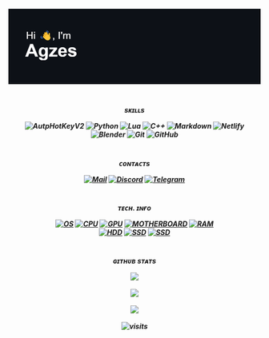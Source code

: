 <img src="https://raw.githubusercontent.com/Agzes/Agzes/main/header.png" alt="Hi" /> <h1 align="center"></a>  


<h5 align="center"></a>sᴋɪʟʟs

![AutpHotKeyV2](https://img.shields.io/badge/AutoHotKey_V2-%236eb267.svg?style=flat&logo=AutoHotKey&logoColor=white) 
![Python](https://img.shields.io/badge/python-3670A0?style=flat&logo=python&logoColor=ffdd54) 
![Lua](https://img.shields.io/badge/lua-%232C2D72.svg?style=flat&logo=lua&logoColor=white) 
![C++](https://img.shields.io/badge/c++-%2300599C.svg?style=flat&logo=c%2B%2B&logoColor=white) 
![Markdown](https://img.shields.io/badge/md-%23000000.svg?style=flat&logo=markdown&logoColor=white) 
![Netlify](https://img.shields.io/badge/netlify-%23000000.svg?style=flat&logo=netlify&logoColor=#00C7B7) 
![Blender](https://img.shields.io/badge/blender-%23F5792A.svg?style=flat&logo=blender&logoColor=white) 
![Git](https://img.shields.io/badge/git-%23F05033.svg?style=flat&logo=git&logoColor=white) 
![GitHub](https://img.shields.io/badge/github-%23121011.svg?style=flat&logo=github&logoColor=white)



<h1 align="center"></a>  

<!-- ![C#](https://img.shields.io/badge/c%23-%23239120.svg?style=flat&logo=csharp&logoColor=white)   -->
<!-- ![CSS3](https://img.shields.io/badge/css3-%231572B6.svg?style=flat&logo=css3&logoColor=white)  -->
<!-- ![HTML5](https://img.shields.io/badge/html5-%23E34F26.svg?style=flat&logo=html5&logoColor=white)  -->
<!-- ![Glitch](https://img.shields.io/badge/glitch-%233333FF.svg?style=flat&logo=glitch&logoColor=white) -->
<!-- ![Figma](https://img.shields.io/badge/figma-%23F24E1E.svg?style=flat&logo=figma&logoColor=white) -->
<!-- ![Adobe](https://img.shields.io/badge/adobe-%23FF0000.svg?style=flat&logo=adobe&logoColor=white) -->
<!-- ![Java](https://img.shields.io/badge/java-%23ED8B00.svg?style=flat&logo=openjdk&logoColor=white) -->
<!-- ![JavaScript](https://img.shields.io/badge/javascript-%23323330.svg?style=flat&logo=javascript&logoColor=%23F7DF1E) -->

<h5 align="center"></a>ᴄᴏɴᴛᴀᴄᴛs

[![Mail](https://img.shields.io/badge/Mail-%232e3034.svg?logo=protonmail&logoColor=white)](mailto:agzes0@proton.me) 
[![Discord](https://img.shields.io/badge/Discord-%237289DA.svg?logo=discord&logoColor=white)](https://discord.com/users/695827097024856124) 
[![Telegram](https://img.shields.io/badge/Telegram-%2331a9df.svg?logo=telegram&logoColor=white)](https://t.me/Agzes0) 

<h1 align="center"></a>  
<h5 align="center"></a>ᴛᴇᴄʜ. ɪɴғᴏ

[![OS](https://img.shields.io/badge/OS-Windows_11-blue)]() 
[![CPU](https://img.shields.io/badge/CPU-Ryzen_7_5700X3D-red)]() 
[![GPU](https://img.shields.io/badge/GPU-GTX1070_(8GB)-76b900)]() 
[![MOTHERBOARD](https://img.shields.io/badge/MotherBoard-MSI_B450_GAMING_plus_max-red)]()
[![RAM](https://img.shields.io/badge/RAM-16GB_(2x8GB)-gray)]()  \
[![HDD](https://img.shields.io/badge/HDD-1.5_TB-2e3034)]() 
[![SSD](https://img.shields.io/badge/SSD-500_GB-2e3034)]() 
[![SSD](https://img.shields.io/badge/SSD-128_GB-2e3034)]() 

<h1 align="center"></a>  
<h5 align="center"></a>ɢɪᴛʜᴜʙ sᴛᴀᴛs

![](https://github-readme-stats.vercel.app/api?username=Agzes&theme=tokyonight&hide_border=false&include_all_commits=false&count_private=false)

![](https://github-readme-streak-stats.herokuapp.com/?user=Agzes&theme=tokyonight&hide_border=false)

![](https://github-readme-stats.vercel.app/api/top-langs/?username=Agzes&theme=tokyonight&hide_border=false&include_all_commits=false&count_private=false&layout=compact)

<!-- ![](https://github-contributor-stats.vercel.app/api?username=Agzes&limit=5&theme=tokyonight&combine_all_yearly_contributions=true) -->
<!-- ![](https://github-profile-summary-cards.vercel.app/api/cards/profile-details?username=Agzes&theme=solarized_dark) -->
<!-- ![](https://github-profile-summary-cards.vercel.app/api/cards/stats?username=Agzes&theme=solarized_dark)　-->
<!-- ![](https://github-profile-summary-cards.vercel.app/api/cards/productive-time?username=Agzes&theme=solarized_dark) --> 







![visits](https://visit-counter.vercel.app/counter.png?page=github.com%2FAgzes&s=40&c=6a9bee&bg=00000000&no=2&ff=digi&tb=&ta=)


